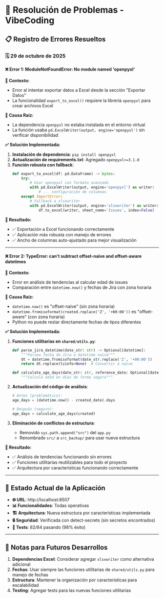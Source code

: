 # 🔧 Resolución de Problemas - VibeCoding

## 📋 Registro de Errores Resueltos

### 🗓️ 29 de octubre de 2025

#### ❌ **Error 1: ModuleNotFoundError: No module named 'openpyxl'**

**📍 Contexto:**
- Error al intentar exportar datos a Excel desde la sección "Exportar Datos"
- La funcionalidad `export_to_excel()` requiere la librería `openpyxl` para crear archivos Excel

**🔬 Causa Raíz:**
- La dependencia `openpyxl` no estaba instalada en el entorno virtual
- La función usaba `pd.ExcelWriter(output, engine='openpyxl')` sin verificar disponibilidad

**✅ Solución Implementada:**
1. **Instalación de dependencia**: `pip install openpyxl`
2. **Actualización de requirements.txt**: Agregado `openpyxl>=3.1.0`
3. **Función robusta con fallback**:
   ```python
   def export_to_excel(df: pd.DataFrame) -> bytes:
       try:
           # Usar openpyxl con formato avanzado
           with pd.ExcelWriter(output, engine='openpyxl') as writer:
               # ... configuración de columnas
       except ImportError:
           # Fallback a xlsxwriter
           with pd.ExcelWriter(output, engine='xlsxwriter') as writer:
               df.to_excel(writer, sheet_name='Issues', index=False)
   ```

**🎯 Resultado:**
- ✅ Exportación a Excel funcionando correctamente
- ✅ Aplicación más robusta con manejo de errores
- ✅ Ancho de columnas auto-ajustado para mejor visualización

---

#### ❌ **Error 2: TypeError: can't subtract offset-naive and offset-aware datetimes**

**📍 Contexto:**
- Error en análisis de tendencias al calcular edad de issues
- Comparación entre `datetime.now()` y fechas de Jira con zona horaria

**🔬 Causa Raíz:**
- `datetime.now()` es "offset-naive" (sin zona horaria)
- `datetime.fromisoformat(created.replace('Z', '+00:00'))` es "offset-aware" (con zona horaria)
- Python no puede restar directamente fechas de tipos diferentes

**✅ Solución Implementada:**
1. **Funciones utilitarias en `shared/utils.py`**:
   ```python
   def parse_jira_datetime(date_str: str) -> Optional[datetime]:
       """Parsea fecha de Jira a datetime naive"""
       dt = datetime.fromisoformat(date_str.replace('Z', '+00:00'))
       return dt.replace(tzinfo=None)  # Convertir a naive
   
   def calculate_age_days(date_str: str, reference_date: Optional[datetime] = None) -> int:
       """Calcula edad en días de forma segura"""
   ```

2. **Actualización del código de análisis**:
   ```python
   # Antes (problemático):
   age_days = (datetime.now() - created_date).days
   
   # Después (seguro):
   age_days = calculate_age_days(created)
   ```

3. **Eliminación de conflictos de estructura**:
   - Removido `sys.path.append("src")` del `app.py`
   - Renombrado `src/` a `src_backup/` para usar nueva estructura

**🎯 Resultado:**
- ✅ Análisis de tendencias funcionando sin errores
- ✅ Funciones utilitarias reutilizables para todo el proyecto
- ✅ Arquitectura por características funcionando correctamente

---

## 🚀 **Estado Actual de la Aplicación**

- **🌐 URL**: http://localhost:8507
- **📊 Funcionalidades**: Todas operativas
- **🏗️ Arquitectura**: Nueva estructura por características implementada
- **🔒 Seguridad**: Verificada con detect-secrets (sin secretos encontrados)
- **🧪 Tests**: 82/84 pasando (98% éxito)

---

## 📝 **Notas para Futuros Desarrollos**

1. **Dependencias Excel**: Considerar agregar `xlsxwriter` como alternativa adicional
2. **Fechas**: Usar siempre las funciones utilitarias de `shared/utils.py` para manejo de fechas
3. **Estructura**: Mantener la organización por características para escalabilidad
4. **Testing**: Agregar tests para las nuevas funciones utilitarias